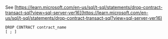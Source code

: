 See [https://learn.microsoft.com/en-us/sql/t-sql/statements/drop-contract-transact-sql?view=sql-server-ver16](https://learn.microsoft.com/en-us/sql/t-sql/statements/drop-contract-transact-sql?view=sql-server-ver16)
```
DROP CONTRACT contract_name   
[ ; ]
```
